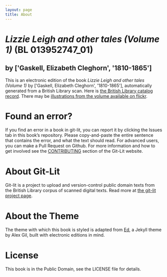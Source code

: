 ```yaml
---
layout: page
title: About
---
```


# _Lizzie Leigh and other tales (Volume 1)_ (BL 013952747_01)

## by ['Gaskell, Elizabeth Cleghorn', '1810-1865']

This is an electronic edition of the book _Lizzie Leigh and other tales (Volume 1)_ by ['Gaskell, Elizabeth Cleghorn', '1810-1865'], automatically generated from a British Library scan. Here is [the British Library catalog record](http://explore.bl.uk/primo_library/libweb/action/search.do?cs=frb&doc=BLL01013952747_01&dscnt=1&scp.scps=scope:(BLCONTENT)&frbg=&tab=local_tab&srt=rank&ct=search&mode=Basic&dum=true&tb=t&indx=1&vl(freeText0)=013952747_01&fn=search&vid=BLVU1). There may be [illustrations from the volume available on flickr](https://www.flickr.com/photos/britishlibrary/tags/sysnum013952747_01).

# Found an error?
If you find an error in a book in git-lit, you can report it by clicking the Issues tab in this book’s repository. Please copy-and-paste the entire sentence that contains the error, and what the text should read. For advanced users, you can make a Pull Request on Github.  For more information and how to get involved see the [CONTRIBUTING](http://git-lit.github.io/#contributing) section of the Git-Lit website.

# About Git-Lit
Git-lit is a project to upload and version-control public domain texts from the British Library corpus of scanned digital texts. Read more at [the git-lit project page](https://github.com/Git-Lit/git-lit).

# About the Theme
The theme with which this book is styled is adapted from [Ed](https://github.com/elotroalex/ed), a Jekyll theme by Alex Gil, built with electronic editions in mind.

# License 
This book is in the Public Domain, see the LICENSE file for details. 